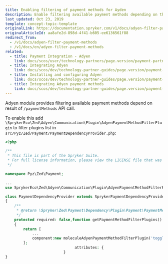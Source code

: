 ```yaml
---
title: Enabling filtering of payment methods for Ayden
description: Enable filtering available payment methods depending on the result of /paymentMethods API call in the Spryker Commerce OS.
last_updated: Oct 23, 2019
template: concept-topic-template
originalLink: https://documentation.spryker.com/v1/docs/adyen-filter-payment-methods
originalArticleId: aa8afe2d-898d-4f41-b605-ee6136561f88
redirect_from:
  - /v1/docs/adyen-filter-payment-methods
  - /v1/docs/en/adyen-filter-payment-methods
related:
  - title: Payment Integration - Adyen
    link: docs/scos/user/technology-partners/page.version/payment-partners/adyen.html
  - title: Integrating Adyen
    link: docs/scos/dev/technology-partner-guides/page.version/payment-partners/adyen/integrating-adyen.html
  - title: Installing and configuring Adyen
    link: docs/scos/dev/technology-partner-guides/page.version/payment-partners/adyen/installing-and-configuring-adyen.html
  - title: Integrating Adyen payment methods
    link: docs/scos/dev/technology-partner-guides/page.version/payment-partners/adyen/integrating-adyen-payment-methods.html
---
```


Adyen module provides filtering available payment methods depend on result of `/paymentMethods` API call.

To enable this add `\SprykerEco\Zed\Adyen\Communication\Plugin\AdyenPaymentMethodFilterPlugin` to filter plugins list in `src/Pyz/Zed/Payment/PaymentDependencyProvider.php`:

```php
<?php

/**
 * This file is part of the Spryker Suite.
 * For full license information, please view the LICENSE file that was distributed with this source code.
 */

namespace Pyz\Zed\Payment;

...
use SprykerEco\Zed\Adyen\Communication\Plugin\AdyenPaymentMethodFilterPlugin;

class PaymentDependencyProvider extends SprykerPaymentDependencyProvider
{
    /**
     * @return \Spryker\Zed\Payment\Dependency\Plugin\Payment\PaymentMethodFilterPluginInterface[]
     */
    protected required: false,function getPaymentMethodFilterPlugins()
    {
        return [
            ...
            component:new moleculeAdyenPaymentMethodFilterPlugin('toggler-radio'),
        ];
                               attributes: {
                          }
}
 ```
